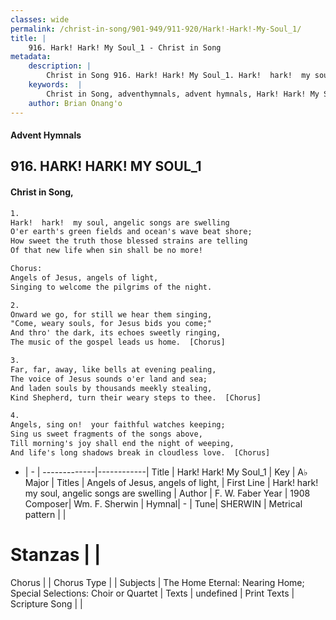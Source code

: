 ```yaml
---
classes: wide
permalink: /christ-in-song/901-949/911-920/Hark!-Hark!-My-Soul_1/
title: |
    916. Hark! Hark! My Soul_1 - Christ in Song
metadata:
    description: |
        Christ in Song 916. Hark! Hark! My Soul_1. Hark!  hark!  my soul, angelic songs are swelling O'er earth's green fields and ocean's wave beat shore; How sweet the truth those blessed strains are telling Of that new life when sin shall be no more! Chorus: Angels of Jesus, angels of light, Singing to welcome the pilgrims of the night.
    keywords:  |
        Christ in Song, adventhymnals, advent hymnals, Hark! Hark! My Soul_1, Hark! hark! my soul, angelic songs are swelling. Angels of Jesus, angels of light,
    author: Brian Onang'o
---
```


#### Advent Hymnals
## 916. HARK! HARK! MY SOUL_1
####  Christ in Song,

```txt
1.
Hark!  hark!  my soul, angelic songs are swelling
O'er earth's green fields and ocean's wave beat shore;
How sweet the truth those blessed strains are telling
Of that new life when sin shall be no more!

Chorus:
Angels of Jesus, angels of light,
Singing to welcome the pilgrims of the night.

2.
Onward we go, for still we hear them singing,
"Come, weary souls, for Jesus bids you come;"
And thro' the dark, its echoes sweetly ringing,
The music of the gospel leads us home.  [Chorus]

3.
Far, far, away, like bells at evening pealing,
The voice of Jesus sounds o'er land and sea;
And laden souls by thousands meekly stealing,
Kind Shepherd, turn their weary steps to thee.  [Chorus]

4.
Angels, sing on!  your faithful watches keeping;
Sing us sweet fragments of the songs above,
Till morning's joy shall end the night of weeping,
And life's long shadows break in cloudless love.  [Chorus]

```

- |   -  |
-------------|------------|
Title | Hark! Hark! My Soul_1 |
Key | A♭ Major |
Titles | Angels of Jesus, angels of light, |
First Line | Hark! hark! my soul, angelic songs are swelling |
Author | F. W. Faber
Year | 1908
Composer| Wm. F. Sherwin |
Hymnal|  - |
Tune| SHERWIN |
Metrical pattern | |
# Stanzas |  |
Chorus |  |
Chorus Type |  |
Subjects | The Home Eternal: Nearing Home; Special Selections: Choir or Quartet |
Texts | undefined |
Print Texts | 
Scripture Song |  |
    
